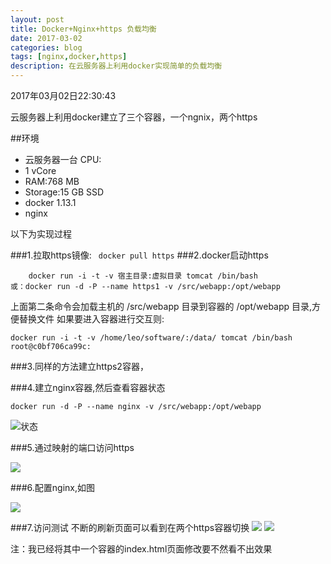 ```yaml
---
layout: post
title: Docker+Nginx+https 负载均衡
date: 2017-03-02
categories: blog
tags: [nginx,docker,https]
description: 在云服务器上利用docker实现简单的负载均衡
---
```


2017年03月02日22:30:43

云服务器上利用docker建立了三个容器，一个ngnix，两个https

##环境  
* 云服务器一台 CPU:
* 1 vCore
* RAM:768 MB
* Storage:15 GB SSD
* docker 1.13.1
* nginx 

以下为实现过程

###1.拉取https镜像:
``` docker pull https```
###2.docker启动https
```
    docker run -i -t -v 宿主目录:虚拟目录 tomcat /bin/bash  
或：docker run -d -P --name https1 -v /src/webapp:/opt/webapp
```
上面第二条命令会加载主机的 /src/webapp 目录到容器的 /opt/webapp 目录,方便替换文件
如果要进入容器进行交互则:
```
docker run -i -t -v /home/leo/software/:/data/ tomcat /bin/bash 
root@c0bf706ca99c:
```
###3.同样的方法建立https2容器，

###4.建立nginx容器,然后查看容器状态
```
docker run -d -P --name nginx -v /src/webapp:/opt/webapp
```
![状态](http://7xnfbg.com1.z0.glb.clouddn.com/2017-03-02-1.png)


###5.通过映射的端口访问https  

![](http://7xnfbg.com1.z0.glb.clouddn.com/2017-03-02-2.png)

###6.配置nginx,如图

![](http://7xnfbg.com1.z0.glb.clouddn.com/2017-03-02-3.png)

###7.访问测试
不断的刷新页面可以看到在两个https容器切换
![](http://7xnfbg.com1.z0.glb.clouddn.com/2017-03-02-4.png)
![](http://7xnfbg.com1.z0.glb.clouddn.com/2017-03-02-5.png)

注：我已经将其中一个容器的index.html页面修改要不然看不出效果